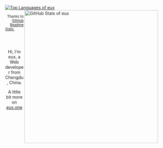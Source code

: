 <a href="https://github.com/euxx">
  <img alt="Top Languages of eux"
    src="https://github-readme-stats.vercel.app/api/top-langs/?username=euxx&theme=vue&hide_border=true&layout=compact">
</a>

<a href="https://github.com/euxx">
  <img alt="GitHub Stats of eux" align="right" width=440
    src="https://github-readme-stats.vercel.app/api?username=euxx&theme=vue&hide_border=true&count_private=true&hide=stars,issues&show_icons=true">
</a>

<p align="right">
  <sub>
    Thanks to
    <a title="Get dynamically generated GitHub stats on your readmes"
      href="https://github.com/anuraghazra/github-readme-stats">
      GitHub Readme Stats
    </a>
    &nbsp;&nbsp;&nbsp;&nbsp;&nbsp;&nbsp;&nbsp;&nbsp;&nbsp;
    &nbsp;&nbsp;&nbsp;&nbsp;&nbsp;&nbsp;&nbsp;&nbsp;&nbsp;
  </sub>
</p>

<br>

<p align="center">
  Hi, I'm eux, a Web developer from Chengdu, China.
</p>

<p align="center">
  A little bit more on <a href="https://eux.one">eux.one</a>
</p>

<img width=0 alt="Views Counter" src="https://komarev.com/ghpvc/?username=eux.profile">
<img width=0 alt="Views Counter" src="https://visitor-badge.laobi.icu/badge?page_id=eux.profile">
